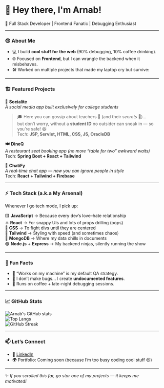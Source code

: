# 👋 Hey there, I'm Arnab!  

🚀 Full Stack Developer | Frontend Fanatic | Debugging Enthusiast  

---

### 😎 About Me
- 💻 I build **cool stuff for the web** (90% debugging, 10% coffee drinking).
- 🌐 Focused on **Frontend**, but I can wrangle the backend when it misbehaves.  
- 🛠️ Worked on multiple projects that made my laptop cry but survive:  

---

### 🏗️ Featured Projects  

🍵 **Socialite**  
*A social media app built exclusively for college students*  
> 🎓 Here you can gossip about teachers 👀 (and their *secrets* 🤫)…  
> but don’t worry, without a **student ID** no outsider can sneak in — so you’re safe! 😆  
Tech: **JSP, Servlet, HTML, CSS, JS, OracleDB**  

🍽️ **DineQ**  
*A restaurant seat booking app (no more “table for two” awkward waits)*  
Tech: **Spring Boot + React + Tailwind**  

💬 **ChatiFy**  
*A real-time chat app — now you can ignore people in style*  
Tech: **React + Tailwind + Firebase**  

---

### ⚡ Tech Stack (a.k.a My Arsenal)  

Whenever I go tech mode, I pick up:  

🟨 **JavaScript** → Because every dev’s love–hate relationship  
⚛️ **React** → For snappy UIs and lots of props drilling (oops)  
🎨 **CSS** → To fight divs until they are centered  
🌊 **Tailwind** → Styling with speed (and sometimes chaos)  
🌿 **MongoDB** → Where my data chills in documents  
🟢 **Node.js** + **Express** → My backend ninjas, silently running the show  

---

### 🤹 Fun Facts
- 🔧 “Works on my machine” is my default QA strategy.  
- 🐛 I don’t make bugs… I create **undocumented features**.  
- 🥤 Runs on coffee + late-night debugging sessions.  

---

### 📈 GitHub Stats  

![Arnab's GitHub stats](https://github-readme-stats.vercel.app/api?username=arnab0403&show_icons=true&theme=radical)  
![Top Langs](https://github-readme-stats.vercel.app/api/top-langs/?username=arnab0403&layout=compact&theme=radical)  
![GitHub Streak](https://github-readme-streak-stats.herokuapp.com/?user=arnab0403&theme=radical)

---

### 📫 Let’s Connect  
- 💼 [LinkedIn](https://www.linkedin.com/in/arnab-dutta-933a142b6/) 
- 🌍 Portfolio: Coming soon (because I’m too busy coding cool stuff 😉)  

---

✨ *If you scrolled this far, go star one of my projects — it keeps me motivated!*  

